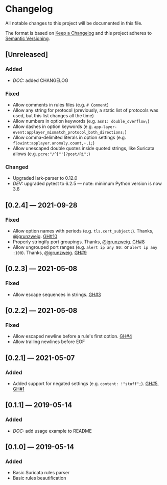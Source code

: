 # Changelog
All notable changes to this project will be documented in this file.

The format is based on [Keep a Changelog](http://keepachangelog.com/en/1.0.0/)
and this project adheres to [Semantic Versioning](http://semver.org/spec/v2.0.0.html).


## [Unreleased]
### Added
 - _DOC:_ added CHANGELOG

### Fixed
 - Allow comments in rules files (e.g. `# Comment`)
 - Allow any string for protocol (previously, a static list of protocols was used, but this list changes all the time)
 - Allow numbers in option keywords (e.g. `asn1: double_overflow;`)
 - Allow dashes in option keywords (e.g. `app-layer-event:applayer_mismatch_protocol_both_directions;`)
 - Allow comma-delimited literals in option settings (e.g. `flowint:applayer.anomaly.count,+,1;`)
 - Allow unescaped double quotes inside quoted strings, like Suricata allows (e.g. `pcre:"/^["']?post/Ri";`)

### Changed
 - Upgraded lark-parser to 0.12.0
 - _DEV:_ upgraded pytest to 6.2.5 — note: minimum Python version is now 3.6


## [0.2.4] — 2021-09-28
### Fixed
 - Allow option names with periods (e.g. `tls.cert_subject;`). Thanks, [@jgrunzweig](https://github.com/jgrunzweig). [GH#10](https://github.com/theY4Kman/parsuricata/issues/10)
 - Properly stringify port groupings. Thanks, [@jgrunzweig](https://github.com/jgrunzweig). [GH#8](https://github.com/theY4Kman/parsuricata/issues/8)
 - Allow ungrouped port ranges (e.g. `alert ip any 80:` or `alert ip any :100`). Thanks, [@jgrunzweig](https://github.com/jgrunzweig). [GH#9](https://github.com/theY4Kman/parsuricata/issues/9)


## [0.2.3] — 2021-05-08
### Fixed
 - Allow escape sequences in strings. [GH#3](https://github.com/theY4Kman/parsuricata/issues/3)


## [0.2.2] — 2021-05-08
### Fixed
 - Allow escaped newline before a rule's first option. [GH#4](https://github.com/theY4Kman/parsuricata/issues/4)
 - Allow trailing newlines before EOF


## [0.2.1] — 2021-05-07
### Added
 - Added support for negated settings (e.g. `content: !"stuff";`). [GH#5](https://github.com/theY4Kman/parsuricata/issues/5), [GH#1](https://github.com/theY4Kman/parsuricata/issues/1)


## [0.1.1] — 2019-05-14
### Added
 - _DOC:_ add usage example to README


## [0.1.0] — 2019-05-14
### Added
 - Basic Suricata rules parser
 - Basic rules beautification
